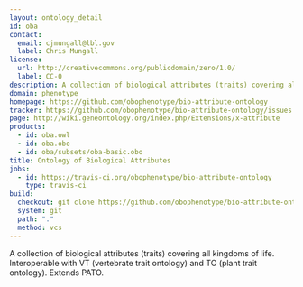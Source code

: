 ```yaml
---
layout: ontology_detail
id: oba
contact:
  email: cjmungall@lbl.gov
  label: Chris Mungall
license:
  url: http://creativecommons.org/publicdomain/zero/1.0/
  label: CC-0
description: A collection of biological attributes (traits) covering all kingdoms of life.
domain: phenotype
homepage: https://github.com/obophenotype/bio-attribute-ontology
tracker: https://github.com/obophenotype/bio-attribute-ontology/issues
page: http://wiki.geneontology.org/index.php/Extensions/x-attribute
products:
  - id: oba.owl
  - id: oba.obo
  - id: oba/subsets/oba-basic.obo
title: Ontology of Biological Attributes
jobs:
  - id: https://travis-ci.org/obophenotype/bio-attribute-ontology
    type: travis-ci
build:
  checkout: git clone https://github.com/obophenotype/bio-attribute-ontology.git
  system: git
  path: "."
  method: vcs
---
```


A collection of biological attributes (traits) covering all kingdoms of life. Interoperable with
VT (vertebrate trait ontology) and TO (plant trait ontology). Extends PATO.
